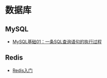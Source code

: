 # 数据库

## MySQL
- [MySQL基础01：一条SQL查询语句的执行过程](docs/数据库/MySQL/MySQL基础01：一条SQL查询语句的执行过程.md)

## Redis
- [Redis入门](docs/数据库/Redis/Redis入门.md)